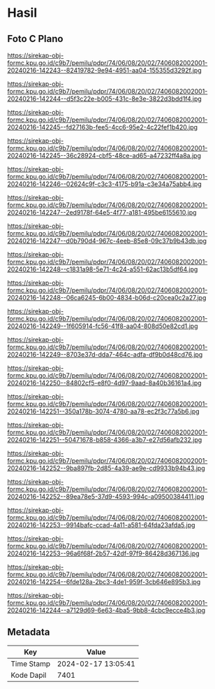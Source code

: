 # Hasil

## Foto C Plano

https://sirekap-obj-formc.kpu.go.id/c9b7/pemilu/pdpr/74/06/08/20/02/7406082002001-20240216-142243--82419782-9e94-4951-aa04-155355d3292f.jpg

https://sirekap-obj-formc.kpu.go.id/c9b7/pemilu/pdpr/74/06/08/20/02/7406082002001-20240216-142244--d5f3c22e-b005-431c-8e3e-3822d3bdd1f4.jpg

https://sirekap-obj-formc.kpu.go.id/c9b7/pemilu/pdpr/74/06/08/20/02/7406082002001-20240216-142245--fd27163b-fee5-4cc6-95e2-4c22fef1b420.jpg

https://sirekap-obj-formc.kpu.go.id/c9b7/pemilu/pdpr/74/06/08/20/02/7406082002001-20240216-142245--36c28924-cbf5-48ce-ad65-a47232ff4a8a.jpg

https://sirekap-obj-formc.kpu.go.id/c9b7/pemilu/pdpr/74/06/08/20/02/7406082002001-20240216-142246--02624c9f-c3c3-4175-b91a-c3e34a75abb4.jpg

https://sirekap-obj-formc.kpu.go.id/c9b7/pemilu/pdpr/74/06/08/20/02/7406082002001-20240216-142247--2ed9178f-64e5-4f77-a181-495be6155610.jpg

https://sirekap-obj-formc.kpu.go.id/c9b7/pemilu/pdpr/74/06/08/20/02/7406082002001-20240216-142247--d0b790d4-967c-4eeb-85e8-09c37b9b43db.jpg

https://sirekap-obj-formc.kpu.go.id/c9b7/pemilu/pdpr/74/06/08/20/02/7406082002001-20240216-142248--c1831a98-5e71-4c24-a551-62ac13b5df64.jpg

https://sirekap-obj-formc.kpu.go.id/c9b7/pemilu/pdpr/74/06/08/20/02/7406082002001-20240216-142248--06ca6245-6b00-4834-b06d-c20cea0c2a27.jpg

https://sirekap-obj-formc.kpu.go.id/c9b7/pemilu/pdpr/74/06/08/20/02/7406082002001-20240216-142249--1f605914-fc56-41f8-aa04-808d50e82cd1.jpg

https://sirekap-obj-formc.kpu.go.id/c9b7/pemilu/pdpr/74/06/08/20/02/7406082002001-20240216-142249--8703e37d-dda7-464c-adfa-df9b0d48cd76.jpg

https://sirekap-obj-formc.kpu.go.id/c9b7/pemilu/pdpr/74/06/08/20/02/7406082002001-20240216-142250--84802cf5-e8f0-4d97-9aad-8a40b36161a4.jpg

https://sirekap-obj-formc.kpu.go.id/c9b7/pemilu/pdpr/74/06/08/20/02/7406082002001-20240216-142251--350a178b-3074-4780-aa78-ec2f3c77a5b6.jpg

https://sirekap-obj-formc.kpu.go.id/c9b7/pemilu/pdpr/74/06/08/20/02/7406082002001-20240216-142251--50471678-b858-4366-a3b7-e27d56afb232.jpg

https://sirekap-obj-formc.kpu.go.id/c9b7/pemilu/pdpr/74/06/08/20/02/7406082002001-20240216-142252--9ba897fb-2d85-4a39-ae9e-cd9933b94b43.jpg

https://sirekap-obj-formc.kpu.go.id/c9b7/pemilu/pdpr/74/06/08/20/02/7406082002001-20240216-142252--89ea78e5-37d9-4593-994c-a09500384411.jpg

https://sirekap-obj-formc.kpu.go.id/c9b7/pemilu/pdpr/74/06/08/20/02/7406082002001-20240216-142253--9914bafc-ccad-4a11-a581-64fda23afda5.jpg

https://sirekap-obj-formc.kpu.go.id/c9b7/pemilu/pdpr/74/06/08/20/02/7406082002001-20240216-142253--96a6f68f-2b57-42df-97f9-86428d367136.jpg

https://sirekap-obj-formc.kpu.go.id/c9b7/pemilu/pdpr/74/06/08/20/02/7406082002001-20240216-142254--6fde128a-2bc3-4de1-959f-3cb646e895b3.jpg

https://sirekap-obj-formc.kpu.go.id/c9b7/pemilu/pdpr/74/06/08/20/02/7406082002001-20240216-142244--a7129d69-6e63-4ba5-9bb8-4cbc9ecce4b3.jpg


## Metadata

| Key        | Value               |
| ---------- | ------------------- |
| Time Stamp | 2024-02-17 13:05:41 |
| Kode Dapil | 7401                |



